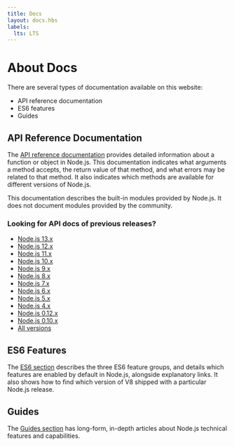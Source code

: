 ```yaml
---
title: Docs
layout: docs.hbs
labels:
  lts: LTS
---
```


# About Docs

There are several types of documentation available on this website:

* API reference documentation
* ES6 features
* Guides

## API Reference Documentation

The [API reference documentation](https://nodejs.org/api/) provides detailed information about a function or object in Node.js. This documentation indicates what arguments a method accepts, the return value of that method, and what errors may be related to that method. It also indicates which methods are available for different versions of Node.js.

This documentation describes the built-in modules provided by Node.js. It does not document modules provided by the community.

<div class="highlight-box">

### Looking for API docs of previous releases?

* [Node.js 13.x](https://nodejs.org/docs/latest-v13.x/api/)
* [Node.js 12.x](https://nodejs.org/docs/latest-v12.x/api/)
* [Node.js 11.x](https://nodejs.org/docs/latest-v11.x/api/)
* [Node.js 10.x](https://nodejs.org/docs/latest-v10.x/api/)
* [Node.js 9.x](https://nodejs.org/docs/latest-v9.x/api/)
* [Node.js 8.x](https://nodejs.org/docs/latest-v8.x/api/)
* [Node.js 7.x](https://nodejs.org/docs/latest-v7.x/api/)
* [Node.js 6.x](https://nodejs.org/docs/latest-v6.x/api/)
* [Node.js 5.x](https://nodejs.org/docs/latest-v5.x/api/)
* [Node.js 4.x](https://nodejs.org/docs/latest-v4.x/api/)
* [Node.js 0.12.x](https://nodejs.org/docs/latest-v0.12.x/api/)
* [Node.js 0.10.x](https://nodejs.org/docs/latest-v0.10.x/api/)
* [All versions](https://nodejs.org/docs/)

</div>

## ES6 Features

The [ES6 section](/en/docs/es6/) describes the three ES6 feature groups, and details which features are enabled by default in Node.js, alongside explanatory links. It also shows how to find which version of V8 shipped with a particular Node.js release.

## Guides

The [Guides section](/en/docs/guides/) has long-form, in-depth articles about Node.js technical features and capabilities.
